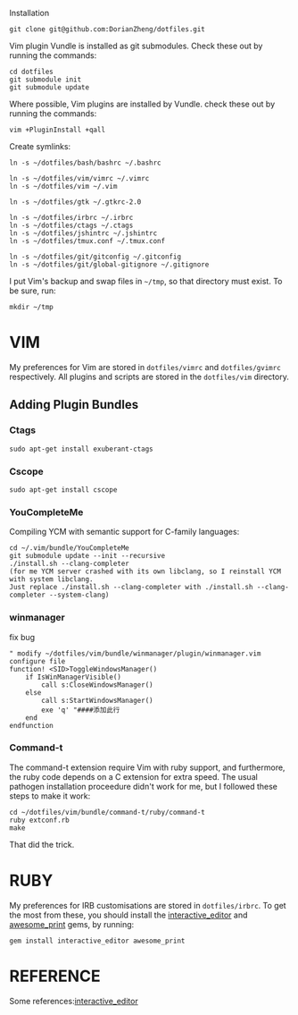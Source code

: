 Installation

    git clone git@github.com:DorianZheng/dotfiles.git

Vim plugin Vundle is installed as git submodules. Check these out by
running the commands:

    cd dotfiles
    git submodule init
    git submodule update

Where possible, Vim plugins are installed by Vundle. check these out by
running the commands:

    vim +PluginInstall +qall

Create symlinks:

    ln -s ~/dotfiles/bash/bashrc ~/.bashrc

    ln -s ~/dotfiles/vim/vimrc ~/.vimrc
    ln -s ~/dotfiles/vim ~/.vim
    
    ln -s ~/dotfiles/gtk ~/.gtkrc-2.0

    ln -s ~/dotfiles/irbrc ~/.irbrc
    ln -s ~/dotfiles/ctags ~/.ctags
    ln -s ~/dotfiles/jshintrc ~/.jshintrc
    ln -s ~/dotfiles/tmux.conf ~/.tmux.conf

    ln -s ~/dotfiles/git/gitconfig ~/.gitconfig
    ln -s ~/dotfiles/git/global-gitignore ~/.gitignore

I put Vim's backup and swap files in `~/tmp`, so that directory must exist. To
be sure, run: 

    mkdir ~/tmp

# VIM #

My preferences for Vim are stored in `dotfiles/vimrc` and `dotfiles/gvimrc`
respectively. All plugins and scripts are stored in the `dotfiles/vim`
directory.

## Adding Plugin Bundles ##


### Ctags

    sudo apt-get install exuberant-ctags

### Cscope

    sudo apt-get install cscope

### YouCompleteMe

Compiling YCM with semantic support for C-family languages:
    
    cd ~/.vim/bundle/YouCompleteMe
    git submodule update --init --recursive
    ./install.sh --clang-completer
    (for me YCM server crashed with its own libclang, so I reinstall YCM with system libclang. 
    Just replace ./install.sh --clang-completer with ./install.sh --clang-completer --system-clang)

### winmanager

fix bug

    " modify ~/dotfiles/vim/bundle/winmanager/plugin/winmanager.vim configure file
    function! <SID>ToggleWindowsManager()
	    if IsWinManagerVisible()
		    call s:CloseWindowsManager()
	    else
		    call s:StartWindowsManager()
		    exe 'q' "####添加此行
	    end
    endfunction

### Command-t

The command-t extension require Vim with ruby support, and furthermore, the
ruby code depends on a C extension for extra speed. The usual pathogen
installation proceedure didn't work for me, but I followed these steps to make
it work:

    cd ~/dotfiles/vim/bundle/command-t/ruby/command-t
    ruby extconf.rb
    make

That did the trick.

# RUBY #

My preferences for IRB customisations are stored in `dotfiles/irbrc`. To get
the most from these, you should install the [interactive_editor][i_editor] and
[awesome_print][ap] gems, by running:

    gem install interactive_editor awesome_print

# REFERENCE #

Some references:[interactive_editor][i_editor]



[jsbun]: http://github.com/pangloss/vim-javascript.git
[ap]: http://github.com/michaeldv/awesome_print
[i_editor]: http://github.com/jberkel/interactive_editor
[ref_dotfiles]: http://blog.smalleycreative.com/tutorials/using-git-and-github-to-manage-your-dotfiles
